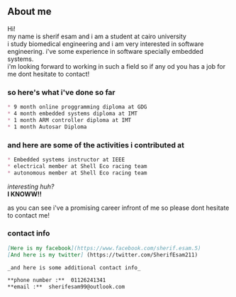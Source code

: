 ##  

## About me
Hi!  
my name is sherif esam and i am a student at cairo university  
i study biomedical engineering and i am very interested in software engineering.
i've some experience in software specially embedded systems.  
i'm looking forward to working in such a field so if any od you has a job for me dont hesitate to contact!


### so here's what i've done so far

```markdown
* 9 month online proggramming diploma at GDG
* 4 month embedded systems diploma at IMT
* 1 month ARM controller diploma at IMT 
* 1 month Autosar Diploma 
```
### and here are some of the activities i contributed at

```markdown
* Embedded systems instructor at IEEE
* electrical member at Shell Eco racing team
* autonomous member at Shell Eco racing team
```
*interesting huh?*  
**I KNOWW!!**

as you can see i've a promising career infront of me so please dont hesitate to contact me!

### contact info 
```markdown
[Here is my facebook](https://www.facebook.com/sherif.esam.5)  
[And here is my twitter] (https://twitter.com/SherifEsam211)

_and here is some additional contact info_

**phone number :**  01126241341
**email :**  sherifesam99@outlook.com
```
